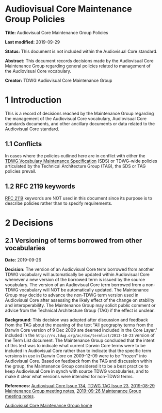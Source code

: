 # Audiovisual Core Maintenance Group Policies

**Title:** Audiovisual Core Maintenance Group Policies

**Last modified:** 2019-09-29

**Status:** This document is not included within the Audiovisual Core standard.

**Abstract:** This document records decisions made by the Audiovisual Core Maintenance Group regarding general policies related to management of the Audiovisual Core vocabulary. 

**Creator:** TDWG Audiovisual Core Maintenance Group

# 1 Introduction

This is a record of decisions reached by the Maintenance Group regarding the management of the Audiovisual Core vocabulary, Audiovisual Core standards documents, and other ancillary documents or data related to the Audiovisual Core standard.  

## 1.1 Conflicts

In cases where the policies outlined here are in conflict with either the [TDWG Vocabulary Maintenance Specification](https://github.com/tdwg/vocab/blob/master/vms/maintenance-specification.md) (SDS) or TDWG-wide policies articulated by the Technical Architecture Group (TAG), the SDS or TAG policies prevail.

## 1.2 RFC 2119 keywords

[RFC 2119](https://tools.ietf.org/html/rfc2119) keywords are NOT used in this document since its purpose is to describe policies rather than to specify requirements.

# 2 Decisions

## 2.1 Versioning of terms borrowed from other vocabularies

**Date:** 2019-09-26

**Decision:** The version of an Audiovisual Core term borrowed from another TDWG vocabulary will automatically be updated within Audiovisual Core whenever a new version of the borrowed term is issued by the source vocabulary.  The version of an Audiovisual Core term borrowed from a non-TDWG vocabulary will NOT be automatically updated.  The Maintenance Group may decide to advance the non-TDWG term version used in Audiovisual Core after assessing the likely effect of the change on stability and interoperability.  The Maintenance Group may solicit public comment or advice from the Technical Architecture Group (TAG) if the effect is unclear.

**Background:** This decision was adopted after discussion and feedback from the TAG about the meaning of the text "All geography terms from the Darwin Core version of 9 Dec 2009 are deemed included in the Core Layer." included in the `http://rs.tdwg.org/ac/doc/termlist/2013-10-23` version of the Term List document. The Maintenance Group concluded that the intent of this text was to indicate what current Darwin Core terms were to be included in Audiovisual Core rather than to indicate that the specific term versions in use in Darwin Core on 2009-12-09 were to be "frozen" into Audiovisual Core. Based on feedback from the TAG and discussion within the group, the Maintenance Group considered it to be a best practice to keep Audiovisual Core in synch with source TDWG vocabularies, and to make it clear what versions were intended for non-TDWG terms. 

**References:** [Audiovisual Core Issue 134](https://github.com/tdwg/ac/issues/134),  [TDWG TAG Issue 23](https://github.com/tdwg/tag/issues/23), [2019-08-29 Maintenance Group meeting notes](historical/2019-08-29-meeting-notes.pdf), [2019-09-26 Maintenance Group meeting notes](historical/2019-09-26-meeting-notes.pdf).  

[Audiovisual Core Maintenance Group home](README.md)